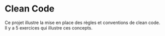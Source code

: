 # Clean Code

Ce projet illustre la mise en place des règles et conventions de clean code. Il y a 5 exercices qui illustre ces
concepts.